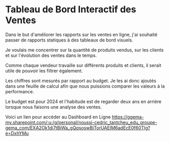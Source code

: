# Tableau de Bord Interactif des Ventes

Dans le but d'améliorer les rapports sur les ventes en ligne, j'ai souhaité passer de rapports statiques à des tableaux de bord visuels. 

Je voulais me concentrer sur la quantité de produits vendus, sur les clients et sur l'évolution des ventes dans le temps. 

Comme chaque vendeur travaille sur différents produits et clients, il serait utile de pouvoir les filtrer également. 

Les chiffres sont mesurés par rapport au budget. Je les ai donc ajoutés dans une feuille de calcul afin que nous puissions comparer les valeurs à la performance.  

Le budget est pour 2024 et l'habitude est de regarder deux ans en arrière lorsque nous faisons une analyse des ventes. 

Voici un lien pour accéder au Dashboard en Ligne https://ggema-my.sharepoint.com/:u:/g/personal/noussi-cedric_tantcheu_edu_groupe-gema_com/EXA2Ok1di7tBiWa_gQqsoswBiTorUAEIM6adEcE0f60Tlg?e=DxhYMu
